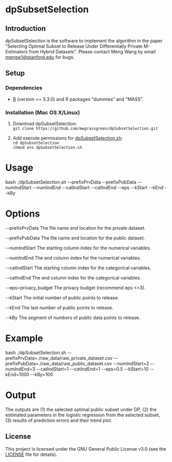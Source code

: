 # dpSubsetSelection

## Introduction
dpSubsetSelection is the software to implement the algorithm in the paper "Selecting Optimal Subset to Release Under Differentially Private M-Estimators from Hybrid Datasets". Please contact Meng Wang by email <mengw1@stanford.edu> for bugs. 

## Setup
### Dependencies 
* [R](https://www.r-project.org/) (version >= 3.3.0) and R packages "dummies" and "MASS".


### Installation (Mac OS X/Linux)
1. Download dpSubsetSelection:    
`git clone https://github.com/mwgrassgreen/dpSubsetSelection.git`

2. Add execute permissions for [dpSubsetSelection.sh](https://github.com/mwgrassgreen/dpSubsetSelection/blob/master/dpSubsetSelection.sh):     
`cd dpSubsetSelection`    
`chmod a+x dpSubsetSelection.sh`

# Usage 
bash ./dpSubsetSelection.sh --prefixPrvData --prefixPubData --numIndStart --numIndEnd --catIndStart --catIndEnd --eps --kStart --kEnd --kBy

# Options
  
  --prefixPrvData The file name and location for the private dataset.
  
  --prefixPubData The file name and location for the public dataset.
  
  --numIndStart	The starting column index for the numerical variables.
  
  --numIndEnd	The end column index for the numerical variables.
  
  --catIndStart	The starting column index for the categorical variables.
  
  --catIndEnd	The end column index for the categorical variables.
  
  --eps=privacy\_budget 	The privacy budget (recommend eps <=3).
  
  --kStart The initial number of public points to release.
  
  --kEnd The last number of public points to release.
  
  --kBy The segment of numbers of public data points to release.
  
# Example
bash ./dpSubsetSelection.sh --prefixPrvData=./raw_data/raw_private_dataset.csv --prefixPubData=./raw_data/raw_public_dataset.csv --numIndStart=2 --numIndEnd=3 --catIndStart=1 --catIndEnd=1 --eps=0.5 --kStart=10 --kEnd=1000 --kBy=100
# Output
 The outputs are (1) the selected optimal public subset under DP, (2) the estimated parameters in the logistic regression from the selected subset, (3) results of prediction errors and their trend plot. 

## License
This project is licensed under the GNU General Public License v3.0 (see the [LICENSE](https://github.com/mwgrassgreen/dpSubsetSelection/blob/master/LICENSE) file for details).    



